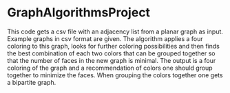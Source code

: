 # GraphAlgorithmsProject

This code gets a csv file with an adjacency list from a planar graph as input. Example graphs in csv format are given. 
The algorithm applies a four coloring to this graph, looks for further coloring possibilities and then finds the best combination of each two colors that can be grouped together so that the number of faces in the new graph is minimal. The output is a four coloring of the graph and a recommendation of colors one should group together to minimize the faces. When grouping the colors together one gets a bipartite graph. 
